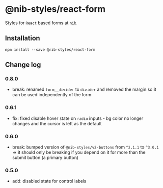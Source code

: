 # @nib-styles/react-form

Styles for `React` based forms at `nib`.

## Installation

    npm install --save @nib-styles/react-form

## Change log

### 0.8.0

- break: renamed `form__divider` to `divider` and removed the margin so it can be used independently of the form

### 0.6.1

- fix: fixed disable hover state on `radio` inputs - bg color no longer changes and the cursor is left as the default

### 0.6.0

- break: bumped version of `@nib-styles/v2-buttons` from `^2.1.1` to `^3.0.1` => it should only be breaking if you depend on it for more than the submit button (a primary button)

### 0.5.0

- add: disabled state for control labels

